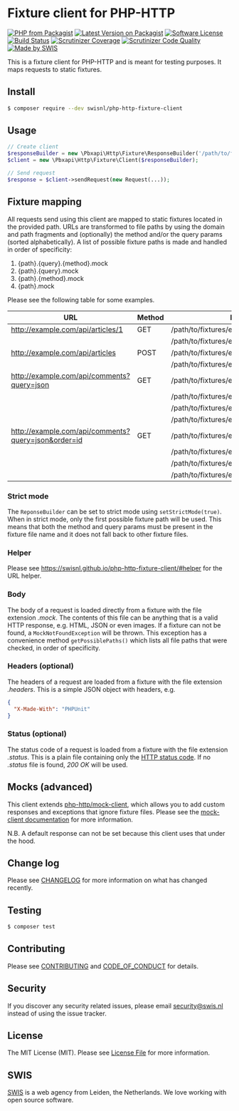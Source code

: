 # Fixture client for PHP-HTTP

[![PHP from Packagist](https://img.shields.io/packagist/php-v/swisnl/php-http-fixture-client.svg)](https://packagist.org/packages/swisnl/php-http-fixture-client)
[![Latest Version on Packagist](https://img.shields.io/packagist/v/swisnl/php-http-fixture-client.svg)](https://packagist.org/packages/swisnl/php-http-fixture-client)
[![Software License](https://img.shields.io/packagist/l/swisnl/php-http-fixture-client.svg)](https://github.com/swisnl/php-http-fixture-client/blob/master/LICENSE)
[![Build Status](https://travis-ci.org/swisnl/php-http-fixture-client.svg?branch=master)](https://travis-ci.org/swisnl/php-http-fixture-client)
[![Scrutinizer Coverage](https://img.shields.io/scrutinizer/coverage/g/swisnl/php-http-fixture-client.svg)](https://scrutinizer-ci.com/g/swisnl/php-http-fixture-client/?branch=master)
[![Scrutinizer Code Quality](https://img.shields.io/scrutinizer/g/swisnl/php-http-fixture-client.svg)](https://scrutinizer-ci.com/g/swisnl/php-http-fixture-client/?branch=master)
[![Made by SWIS](https://img.shields.io/badge/%F0%9F%9A%80-made%20by%20SWIS-%23D9021B.svg)](https://www.swis.nl)

This is a fixture client for PHP-HTTP and is meant for testing purposes.
It maps requests to static fixtures.

## Install

``` bash
$ composer require --dev swisnl/php-http-fixture-client
```

## Usage

``` php
// Create client
$responseBuilder = new \Pbxapi\Http\Fixture\ResponseBuilder('/path/to/fixtures');
$client = new \Pbxapi\Http\Fixture\Client($responseBuilder);

// Send request
$response = $client->sendRequest(new Request(...));
```

## Fixture mapping

All requests send using this client are mapped to static fixtures located in the provided path.
URLs are transformed to file paths by using the domain and path fragments and (optionally) the method and/or the query params (sorted alphabetically).
A list of possible fixture paths is made and handled in order of specificity:

 1. {path}.{query}.{method}.mock
 2. {path}.{query}.mock
 3. {path}.{method}.mock
 4. {path}.mock

Please see the following table for some examples.

| URL | Method | Possible fixtures (in order of specificity) |
| --- | ------ | ------------------------------------------- |
| http://example.com/api/articles/1 | GET | /path/to/fixtures/example.com/api/articles/1.get.mock |
|                                   |     | /path/to/fixtures/example.com/api/articles/1.mock |
| http://example.com/api/articles | POST | /path/to/fixtures/example.com/api/articles.post.mock |
|                                 |      | /path/to/fixtures/example.com/api/articles.mock |
| http://example.com/api/comments?query=json | GET | /path/to/fixtures/example.com/api/comments.query=json.get.mock |
|                                            |     | /path/to/fixtures/example.com/api/comments.query=json.mock |
|                                            |     | /path/to/fixtures/example.com/api/comments.get.mock |
|                                            |     | /path/to/fixtures/example.com/api/comments.mock |
| http://example.com/api/comments?query=json&order=id | GET | /path/to/fixtures/example.com/api/comments.order=id&query=json.get.mock |
|                                                     |     | /path/to/fixtures/example.com/api/comments.order=id&query=json.mock |
|                                                     |     | /path/to/fixtures/example.com/api/comments.get.mock |
|                                                     |     | /path/to/fixtures/example.com/api/comments.mock |

### Strict mode
The `ReponseBuilder` can be set to strict mode using `setStrictMode(true)`.
When in strict mode, only the first possible fixture path will be used.
This means that both the method and query params must be present in the fixture file name and it does not fall back to other fixture files.

### Helper
<UrlHelper>Please see <a href="https://swisnl.github.io/php-http-fixture-client/#helper">https://swisnl.github.io/php-http-fixture-client/#helper</a> for the URL helper.</UrlHelper>

### Body

The body of a request is loaded directly from a fixture with the file extension _.mock_.
The contents of this file can be anything that is a valid HTTP response, e.g. HTML, JSON or even images.
If a fixture can not be found, a `MockNotFoundException` will be thrown.
This exception has a convenience method `getPossiblePaths()` which lists all file paths that were checked, in order of specificity.

### Headers (optional)

The headers of a request are loaded from a fixture with the file extension _.headers_.
This is a simple JSON object with headers, e.g.
``` json
{
  "X-Made-With": "PHPUnit"
}
```

### Status (optional)

The status code of a request is loaded from a fixture with the file extension _.status_.
This is a plain file containing only the [HTTP status code](https://httpstatuses.com/).
If no _.status_ file is found, _200 OK_ will be used.

## Mocks (advanced)

This client extends [php-http/mock-client](https://github.com/php-http/mock-client), which allows you to add custom responses and exceptions that ignore fixture files. Please see the [mock-client documentation](https://github.com/php-http/mock-client#documentation) for more information.

N.B. A default response can not be set because this client uses that under the hood.

## Change log

Please see [CHANGELOG](https://github.com/swisnl/php-http-fixture-client/blob/master/CHANGELOG.md) for more information on what has changed recently.

## Testing

``` bash
$ composer test
```

## Contributing

Please see [CONTRIBUTING](https://github.com/swisnl/php-http-fixture-client/blob/master/CONTRIBUTING.md) and [CODE_OF_CONDUCT](https://github.com/swisnl/php-http-fixture-client/blob/master/CODE_OF_CONDUCT.md) for details.

## Security

If you discover any security related issues, please email security@swis.nl instead of using the issue tracker.

## License

The MIT License (MIT). Please see [License File](https://github.com/swisnl/php-http-fixture-client/blob/master/LICENSE.md) for more information.

## SWIS

[SWIS](https://www.swis.nl) is a web agency from Leiden, the Netherlands. We love working with open source software.
